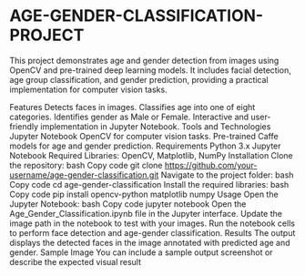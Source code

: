 # AGE-GENDER-CLASSIFICATION-PROJECT
This project demonstrates age and gender detection from images using OpenCV and pre-trained deep learning models. It includes facial detection, age group classification, and gender prediction, providing a practical implementation for computer vision tasks.

Features
Detects faces in images.
Classifies age into one of eight categories.
Identifies gender as Male or Female.
Interactive and user-friendly implementation in Jupyter Notebook.
Tools and Technologies
Jupyter Notebook
OpenCV for computer vision tasks.
Pre-trained Caffe models for age and gender prediction.
Requirements
Python 3.x
Jupyter Notebook
Required Libraries: OpenCV, Matplotlib, NumPy
Installation
Clone the repository:
bash
Copy code
git clone https://github.com/your-username/age-gender-classification.git
Navigate to the project folder:
bash
Copy code
cd age-gender-classification
Install the required libraries:
bash
Copy code
pip install opencv-python matplotlib numpy
Usage
Open the Jupyter Notebook:
bash
Copy code
jupyter notebook
Open the Age_Gender_Classification.ipynb file in the Jupyter interface.
Update the image path in the notebook to test with your images.
Run the notebook cells to perform face detection and age-gender classification.
Results
The output displays the detected faces in the image annotated with predicted age and gender.
Sample Image
You can include a sample output screenshot or describe the expected visual result
